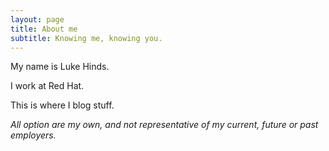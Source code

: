 ```yaml
---
layout: page
title: About me
subtitle: Knowing me, knowing you.
---
```


My name is Luke Hinds.

I work at Red Hat.

This is where I blog stuff.

*All option are my own, and not representative of my current, future or past employers.*
